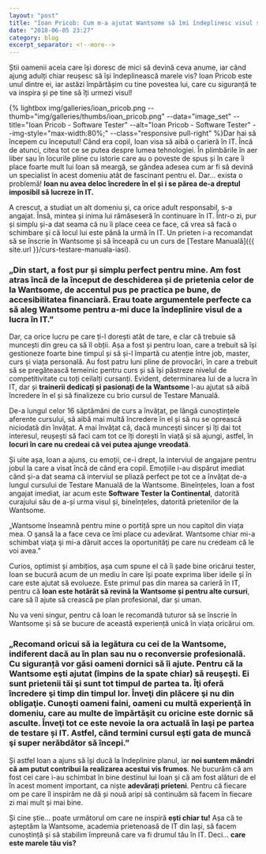 ```yaml
---
layout: "post"
title: "Ioan Pricob: Cum m-a ajutat Wantsome să îmi îndeplinesc visul și să îmi schimb viața"
date: "2018-06-05 23:27"
category: blog
excerpt_separator: <!--more-->
---
```

Știi oamenii aceia care își doresc de mici să devină ceva anume, iar când ajung adulți chiar reușesc să își îndeplinească marele vis? Ioan Pricob este unul dintre ei, iar astăzi împărtășim cu tine povestea lui, care cu siguranță te va inspira și pe tine să îți urmezi visul!
<!--more-->

{% lightbox img/galleries/ioan_pricob.png --thumb="img/galleries/thumbs/ioan_pricob.png" --data="image_set" --title="Ioan Pricob - Software Tester" --alt="Ioan Pricob - Software Tester" --img-style="max-width:80%;" --class="responsive pull-right" %}Dar hai să începem cu începutul! Când era copil, Ioan visa să aibă o carieră în IT. Încă de atunci, citea tot ce se putea despre lumea tehnologiei. În plimbările în aer liber sau în locurile pline cu istorie care au o poveste de spus și în care îi place foarte mult lui Ioan să meargă, se gândea adesea cum ar fi să devină un specialist în acest domeniu atât de fascinant pentru el. Dar... exista o problemă! **Ioan nu avea deloc încredere în el și i se părea de-a dreptul imposibil să lucreze în IT.**

A crescut, a studiat un alt domeniu și, ca orice adult responsabil, s-a angajat. Însă, mintea și inima lui rămăseseră în continuare în IT. Într-o zi, pur și simplu și-a dat seama că nu îi place ceea ce face, că vrea să facă o schimbare și că locul lui este până la urmă în IT. Un prieten i-a recomandat să se înscrie în Wantsome și să înceapă cu un curs de [Testare Manuală]({{ site.url }}/curs-testare-manuala-iasi).

### „Din start, a fost pur și simplu perfect pentru mine. Am fost atras încă de la început de deschiderea și de prietenia celor de la Wantsome, de accentul pus pe practica pe bune, de accesibilitatea financiară. Erau toate argumentele perfecte ca să aleg Wantsome pentru a-mi duce la îndeplinire visul de a lucra în IT.”

Dar, ca orice lucru pe care ți-l dorești atât de tare, e clar că trebuie să muncești din greu ca să îl obții. Așa a fost și pentru Ioan, care a trebuit să își gestioneze foarte bine timpul și să și-l împartă cu atenție între job, master, curs și viața personală. Au fost patru luni pline de provocări, în care a trebuit să se pregătească temeinic pentru curs și să își păstreze nivelul de competitivitate cu toți ceilalți cursanți. Evident, determinarea lui de a lucra în IT, dar și **trainerii dedicați și pasionați de la Wantsome** l-au ajutat să aibă încredere în el și să finalizeze cu brio cursul de Testare Manuală.

De-a lungul celor 16 săptămâni de curs a învățat, pe lângă cunoștințele aferente cursului, să aibă mai multă încredere în el și să nu se oprească niciodată din învățat. A mai învățat că, dacă muncești sincer și îți dai tot interesul, reușești să faci cam tot ce îți dorești în viață și să ajungi, astfel, în **locuri în care nu credeai că vei putea ajunge vreodată**.

Și uite așa, Ioan a ajuns, cu emoții, ce-i drept, la interviul de angajare pentru jobul la care a visat încă de când era copil. Emoțiile i-au dispărut imediat când și-a dat seama că interviul se pliază perfect pe tot ce a învățat de-a lungul cursului de Testare Manuală de la Wantsome. Bineînțeles, Ioan a fost angajat imediat, iar acum este **Software Tester la Continental**, datorită curajului său de a-și urma visul și, bineînțeles, datorită prietenilor de la Wantsome.

„Wantsome înseamnă pentru mine o portiță spre un nou capitol din viața mea. O şansă la a face ceva ce îmi place cu adevărat. Wantsome chiar mi-a schimbat viaţa şi mi-a dăruit acces la oportunităţi pe care nu credeam că le voi avea.”

Curios, optimist și ambițios, așa cum spune el că îi șade bine oricărui tester, Ioan se bucură acum de un mediu în care își poate exprima liber ideile și în care este ajutat să evolueze. Este primul pas din marea sa carieră în IT, pentru că **Ioan este hotărât să revină la Wantsome și pentru alte cursuri**, care să îl ajute să crească pe plan profesional, dar și uman.

Nu va veni singur, pentru că Ioan le recomandă tuturor să se înscrie în Wantsome și să se bucure de această experiență unică în viața oricărui om.

### „Recomand oricui să ia legătura cu cei de la Wantsome, indiferent dacă au în plan sau nu o reconversie profesională. Cu siguranță vor găsi oameni dornici să îi ajute. Pentru că la Wantsome eşti ajutat (împins de la spate chiar) să reuşeşti. Ei sunt prietenii tăi şi sunt tot timpul de partea ta. Îţi oferă încredere şi timp din timpul lor. Înveţi din plăcere şi nu din obligaţie. Cunoşti oameni faini, oameni cu multă experienţă în domeniu, care au multe de împărtăşit cu oricine este dornic să asculte. Înveţi tot ce este nevoie la ora actuală în Iaşi pe partea de testare și IT. Astfel, când termini cursul eşti gata de muncă şi super nerăbdător să începi.”

Și astfel Ioan a ajuns să își ducă la îndeplinire planul, iar **noi suntem mândri că am putut contribui la realizarea acestui vis frumos**. Ne bucurăm că am fost cei care i-au schimbat în bine destinul lui Ioan și că am fost alături de el în acest moment important, ca niște **adevărați prieteni**. Pentru că fiecare om pe care îl inspirăm ne dă și nouă aripi să continuăm să facem în fiecare zi mai mult și mai bine.

Și cine știe... poate următorul om care ne inspiră **ești chiar tu!** Așa că te așteptăm la Wantsome, academia prietenoasă de IT din Iași, să facem cunoștință și să stabilim împreună care va fi drumul tău în IT. Deci... **care este marele tău vis?**
